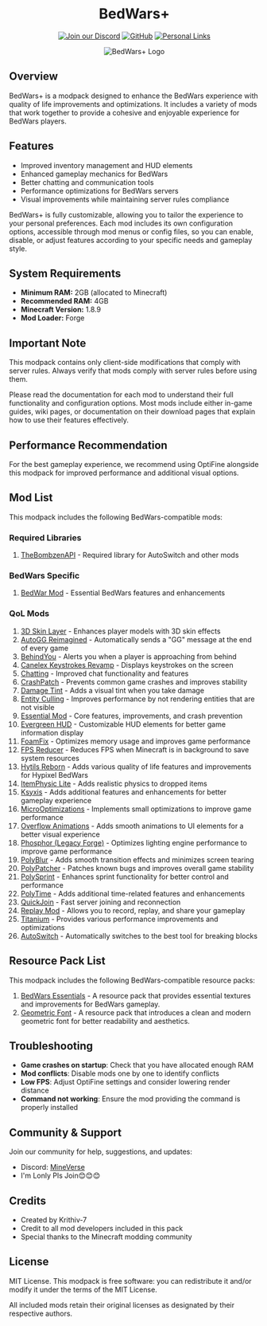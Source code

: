 <div align="center">

# BedWars+
[![Join our Discord](https://img.shields.io/badge/Join%20our-Discord-7289DA?style=for-the-badge&logo=discord&logoColor=white)](https://discord.gg/uuSYkzahBj)
[![GitHub](https://img.shields.io/badge/GitHub-Repository-181717?style=for-the-badge&logo=github&logoColor=white)](https://github.com/Krithiv-7/BedWarsPlus)
[![Personal Links](https://img.shields.io/badge/Personal-Links-39E09B?style=for-the-badge&logo=linktree&logoColor=white)](https://links.krithiv.work)

![BedWars+ Logo](https://cdn.modrinth.com/data/cached_images/81cdd1624a8db2fc829c357522d52e524a2f44f7_0.webp)
</div>

## Overview
BedWars+ is a modpack designed to enhance the BedWars experience with quality of life improvements and optimizations. It includes a variety of mods that work together to provide a cohesive and enjoyable experience for BedWars players.

## Features
- Improved inventory management and HUD elements
- Enhanced gameplay mechanics for BedWars
- Better chatting and communication tools
- Performance optimizations for BedWars servers
- Visual improvements while maintaining server rules compliance

BedWars+ is fully customizable, allowing you to tailor the experience to your personal preferences. Each mod includes its own configuration options, accessible through mod menus or config files, so you can enable, disable, or adjust features according to your specific needs and gameplay style.

## System Requirements
- **Minimum RAM:** 2GB (allocated to Minecraft)
- **Recommended RAM:** 4GB
- **Minecraft Version:** 1.8.9
- **Mod Loader:** Forge

## Important Note
This modpack contains only client-side modifications that comply with server rules. Always verify that mods comply with server rules before using them.

Please read the documentation for each mod to understand their full functionality and configuration options. Most mods include either in-game guides, wiki pages, or documentation on their download pages that explain how to use their features effectively.

## Performance Recommendation
For the best gameplay experience, we recommend using OptiFine alongside this modpack for improved performance and additional visual options.

## Mod List
This modpack includes the following BedWars-compatible mods:

### Required Libraries
1. [TheBombzenAPI](https://github.com/Traneptora/ThebombzenAPI) - Required library for AutoSwitch and other mods

### BedWars Specific
1. [BedWar Mod](https://modrinth.com/mod/bedwar-mod) - Essential BedWars features and enhancements

### QoL Mods
1. [3D Skin Layer](https://modrinth.com/mod/3dskinlayers) - Enhances player models with 3D skin effects
2. [AutoGG Reimagined](https://modrinth.com/mod/autogg-reimagined) - Automatically sends a "GG" message at the end of every game
3. [BehindYou](https://modrinth.com/mod/behindyou) - Alerts you when a player is approaching from behind
4. [Canelex Keystrokes Revamp](https://modrinth.com/mod/keystrokes) - Displays keystrokes on the screen
5. [Chatting](https://modrinth.com/mod/chatting) - Improved chat functionality and features
6. [CrashPatch](https://modrinth.com/mod/crashpatch) - Prevents common game crashes and improves stability
7. [Damage Tint](https://modrinth.com/mod/damagetint) - Adds a visual tint when you take damage
8. [Entity Culling](https://modrinth.com/mod/entityculling) - Improves performance by not rendering entities that are not visible
9. [Essential Mod](https://essential.gg/) - Core features, improvements, and crash prevention
10. [Evergreen HUD](https://modrinth.com/mod/evergreenhud) - Customizable HUD elements for better game information display
11. [FoamFix](https://modrinth.com/mod/foamfix) - Optimizes memory usage and improves game performance
12. [FPS Reducer](https://modrinth.com/mod/fps-reducer) - Reduces FPS when Minecraft is in background to save system resources
13. [Hytils Reborn](https://modrinth.com/mod/hytils) - Adds various quality of life features and improvements for Hypixel BedWars
14. [ItemPhysic Lite](https://modrinth.com/mod/itemphysic-lite) - Adds realistic physics to dropped items
15. [Ksyxis](https://modrinth.com/mod/ksyxis) - Adds additional features and enhancements for better gameplay experience
16. [MicroOptimizations](https://modrinth.com/mod/microoptimizations) - Implements small optimizations to improve game performance
17. [Overflow Animations](https://modrinth.com/mod/animations) - Adds smooth animations to UI elements for a better visual experience
18. [Phosphor (Legacy Forge)](https://modrinth.com/mod/phosphorlegacyforge) - Optimizes lighting engine performance to improve game performance
19. [PolyBlur](https://modrinth.com/mod/polyblur) - Adds smooth transition effects and minimizes screen tearing
20. [PolyPatcher](https://modrinth.com/mod/polypatcher) - Patches known bugs and improves overall game stability
21. [PolySprint](https://modrinth.com/mod/polysprint) - Enhances sprint functionality for better control and performance
22. [PolyTime](https://modrinth.com/mod/polytime) - Adds additional time-related features and enhancements
23. [QuickJoin](https://modrinth.com/mod/quickjoin) - Fast server joining and reconnection
24. [Replay Mod](https://modrinth.com/mod/replaymod) - Allows you to record, replay, and share your gameplay
25. [Titanium](https://modrinth.com/mod/titaniumod) - Provides various performance improvements and optimizations
26. [AutoSwitch](https://github.com/Traneptora/AutoSwitch) - Automatically switches to the best tool for breaking blocks

## Resource Pack List
This modpack includes the following BedWars-compatible resource packs:

1. [BedWars Essentials](https://modrinth.com/resourcepack/bedwars-essentials) - A resource pack that provides essential textures and improvements for BedWars gameplay.
2. [Geometric Font](https://modrinth.com/resourcepack/geometric-font) - A resource pack that introduces a clean and modern geometric font for better readability and aesthetics.

## Troubleshooting
- **Game crashes on startup**: Check that you have allocated enough RAM
- **Mod conflicts**: Disable mods one by one to identify conflicts
- **Low FPS**: Adjust OptiFine settings and consider lowering render distance
- **Command not working**: Ensure the mod providing the command is properly installed

## Community & Support
Join our community for help, suggestions, and updates:
- Discord: [MineVerse](https://discord.gg/uuSYkzahBj)
- I'm Lonly Pls Join😊😊😊

## Credits
- Created by Krithiv-7
- Credit to all mod developers included in this pack
- Special thanks to the Minecraft modding community

## License
MIT License. This modpack is free software: you can redistribute it and/or modify it under the terms of the MIT License.

All included mods retain their original licenses as designated by their respective authors.
